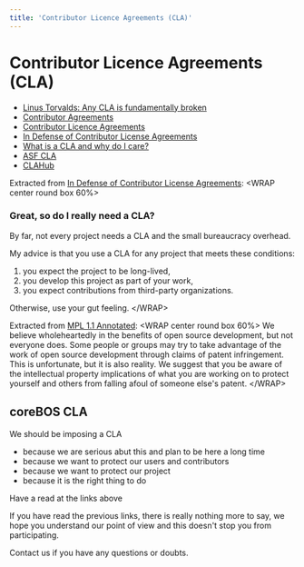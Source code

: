 ```yaml
---
title: 'Contributor Licence Agreements (CLA)'
---
```


Contributor Licence Agreements (CLA)
====================================

-   [Linus Torvalds: Any CLA is fundamentally
    broken](http://www.muktware.com/2014/01/linus-torvalds-cla-fundamentally-broken/19811)
-   [Contributor
    Agreements](http://producingoss.com/en/contributor-agreements.html)
-   [Contributor Licence
    Agreements](http://oss-watch.ac.uk/resources/cla)
-   [In Defense of Contributor License
    Agreements](http://julien.ponge.org/blog/in-defense-of-contributor-license-agreements/)
-   [What is a CLA and why do I
    care?](http://www.clahub.com/pages/why_cla)
-   [ASF CLA](https://www.apache.org/licenses/icla.txt)
-   [CLAHub](https://github.com/clahub/clahub)

Extracted from [In Defense of Contributor License
Agreements](http://julien.ponge.org/blog/in-defense-of-contributor-license-agreements/):
&lt;WRAP center round box 60%&gt;

### Great, so do I really need a CLA?

By far, not every project needs a CLA and the small bureaucracy
overhead.

My advice is that you use a CLA for any project that meets these
conditions:

1.  you expect the project to be long-lived,
2.  you develop this project as part of your work,
3.  you expect contributions from third-party organizations.

Otherwise, use your gut feeling. &lt;/WRAP&gt;

Extracted from [MPL 1.1
Annotated](http://www.mozilla.org/MPL/1.1/annotated/): &lt;WRAP center
round box 60%&gt; We believe wholeheartedly in the benefits of open
source development, but not everyone does. Some people or groups may try
to take advantage of the work of open source development through claims
of patent infringement. This is unfortunate, but it is also reality. We
suggest that you be aware of the intellectual property implications of
what you are working on to protect yourself and others from falling
afoul of someone else's patent. &lt;/WRAP&gt;

coreBOS CLA
-----------

We should be imposing a CLA

-   because we are serious abut this and plan to be here a long time
-   because we want to protect our users and contributors
-   because we want to protect our project
-   because it is the right thing to do

Have a read at the links above

If you have read the previous links, there is really nothing more to
say, we hope you understand our point of view and this doesn't stop you
from participating.

Contact us if you have any questions or doubts.

